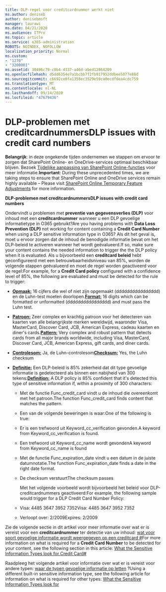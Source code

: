 ```yaml
---
title: DLP-regel voor creditcardnummer werkt niet
ms.author: deniseb
author: denisebmsft
manager: laurawi
ms.date: 04/21/2020
ms.audience: ITPro
ms.topic: article
ms.service: o365-administration
ROBOTS: NOINDEX, NOFOLLOW
localization_priority: Normal
ms.custom:
- "1270"
- "3200001"
ms.assetid: 30496c79-c8b4-4337-a46d-abed12864209
ms.openlocfilehash: d5dd6354e7a1bcbb7f2fb917952ddbee5077e88d
ms.sourcegitcommit: c6692ce0fa1358ec3529e59ca0ecdfdea4cdc759
ms.translationtype: MT
ms.contentlocale: nl-NL
ms.lasthandoff: 09/14/2020
ms.locfileid: "47679436"
---
```

# <a name="dlp-issues-with-credit-card-numbers"></a><span data-ttu-id="15ec0-102">DLP-problemen met creditcardnummers</span><span class="sxs-lookup"><span data-stu-id="15ec0-102">DLP issues with credit card numbers</span></span>

<span data-ttu-id="15ec0-103">**Belangrijk**: in deze ongekende tijden ondernemen we stappen om ervoor te zorgen dat SharePoint Online- en OneDrive-services optimaal beschikbaar blijven. Bezoek [Tijdelijke aanpassing van SharePoint Online-functies](https://aka.ms/ODSPAdjustments) voor meer informatie.</span><span class="sxs-lookup"><span data-stu-id="15ec0-103">**Important**: During these unprecedented times, we are taking steps to ensure that SharePoint Online and OneDrive services remain highly available – Please visit [SharePoint Online Temporary Feature Adjustments](https://aka.ms/ODSPAdjustments) for more information.</span></span>

<span data-ttu-id="15ec0-104">**DLP-problemen met creditcardnummers**</span><span class="sxs-lookup"><span data-stu-id="15ec0-104">**DLP issues with credit card numbers**</span></span>

<span data-ttu-id="15ec0-105">Ondervindt u problemen met **preventie van gegevensverlies (DLP)** voor inhoud met een **creditcardnummer** wanneer u een DLP gevoelige informatietype in O365 gebruikt?</span><span class="sxs-lookup"><span data-stu-id="15ec0-105">Are you having problems with **Data Loss Prevention (DLP)** not working for content containing a **Credit Card Number** when using a DLP sensitive information type in O365?</span></span> <span data-ttu-id="15ec0-106">Als dit het geval is, moet u ervoor zorgen dat de inhoud de benodigde informatie bevat om het DLP-beleid te activeren wanneer het wordt geëvalueerd.</span><span class="sxs-lookup"><span data-stu-id="15ec0-106">If so, make sure your content contains the needed information to trigger the the DLP policy when it is evaluated.</span></span> <span data-ttu-id="15ec0-107">Als u bijvoorbeeld een **creditcard beleid** hebt geconfigureerd met een betrouwbaarheidsniveau van 85%, worden de volgende stappen geëvalueerd en moet de regel worden geactiveerd voor de regel:</span><span class="sxs-lookup"><span data-stu-id="15ec0-107">For example, for a **Credit Card policy** configured with a confidence level of 85%, the following are evaluated and must be detected for the rule to trigger:</span></span>
  
- <span data-ttu-id="15ec0-108">**[Opmaak:](https://docs.microsoft.com/microsoft-365/compliance/sensitive-information-type-entity-definitions#format-19)** 16 cijfers die wel of niet zijn opgemaakt (dddddddddddddddd) en de Luhn-test moeten doorlopen.</span><span class="sxs-lookup"><span data-stu-id="15ec0-108">**[Format:](https://docs.microsoft.com/microsoft-365/compliance/sensitive-information-type-entity-definitions#format-19)** 16 digits which can be formatted or unformatted (dddddddddddddddd) and must pass the Luhn test.</span></span>

- <span data-ttu-id="15ec0-109">**[Patroon:](https://docs.microsoft.com/microsoft-365/compliance/sensitive-information-type-entity-definitions#pattern-19)** Zeer complex en krachtig patroon voor het detecteren van kaarten van alle belangrijkste merken wereldwijd, waaronder Visa, MasterCard, Discover Card, JCB, American Express, cadeau kaarten en diner's cards.</span><span class="sxs-lookup"><span data-stu-id="15ec0-109">**[Pattern:](https://docs.microsoft.com/microsoft-365/compliance/sensitive-information-type-entity-definitions#pattern-19)** Very complex and robust pattern that detects cards from all major brands worldwide, including Visa, MasterCard, Discover Card, JCB, American Express, gift cards, and diner cards.</span></span>

- <span data-ttu-id="15ec0-110">**[Controlesom:](https://docs.microsoft.com/microsoft-365/compliance/sensitive-information-type-entity-definitions#checksum-19)** Ja, de Luhn-controlesom</span><span class="sxs-lookup"><span data-stu-id="15ec0-110">**[Checksum:](https://docs.microsoft.com/microsoft-365/compliance/sensitive-information-type-entity-definitions#checksum-19)** Yes, the Luhn checksum</span></span>

- <span data-ttu-id="15ec0-111">**[Definitie:](https://docs.microsoft.com/microsoft-365/compliance/sensitive-information-type-entity-definitions#definition-19)** Een DLP-beleid is 85% zekerheid dat dit type gevoelige informatie is gedetecteerd als binnen een nabijheid van 300 tekens:</span><span class="sxs-lookup"><span data-stu-id="15ec0-111">**[Definition:](https://docs.microsoft.com/microsoft-365/compliance/sensitive-information-type-entity-definitions#definition-19)** A DLP policy is 85% confident that it's detected this type of sensitive information if, within a proximity of 300 characters:</span></span>

  - <span data-ttu-id="15ec0-112">Met de functie Func_credit_card vindt u de inhoud die overeenkomt met het patroon.</span><span class="sxs-lookup"><span data-stu-id="15ec0-112">The function Func_credit_card finds content that matches the pattern.</span></span>

  - <span data-ttu-id="15ec0-113">Een van de volgende beweringen is waar:</span><span class="sxs-lookup"><span data-stu-id="15ec0-113">One of the following is true:</span></span>

  - <span data-ttu-id="15ec0-114">Er is een trefwoord uit Keyword_cc_verification gevonden.</span><span class="sxs-lookup"><span data-stu-id="15ec0-114">A keyword from Keyword_cc_verification is found.</span></span>

  - <span data-ttu-id="15ec0-115">Een trefwoord uit Keyword_cc_name wordt gevonden</span><span class="sxs-lookup"><span data-stu-id="15ec0-115">A keyword from Keyword_cc_name is found</span></span>

  - <span data-ttu-id="15ec0-116">Met de functie Func_expiration_date vindt u een datum in de juiste datumnotatie.</span><span class="sxs-lookup"><span data-stu-id="15ec0-116">The function Func_expiration_date finds a date in the right date format.</span></span>

  - <span data-ttu-id="15ec0-117">De checksum verstuurt</span><span class="sxs-lookup"><span data-stu-id="15ec0-117">The checksum passes</span></span>

    <span data-ttu-id="15ec0-118">Met het volgende voorbeeld wordt bijvoorbeeld het beleid voor DLP-creditcardnummers geactiveerd:</span><span class="sxs-lookup"><span data-stu-id="15ec0-118">For example, the following sample would trigger for a DLP Credit Card Number Policy:</span></span>

  - <span data-ttu-id="15ec0-119">Visa: 4485 3647 3952 7352</span><span class="sxs-lookup"><span data-stu-id="15ec0-119">Visa: 4485 3647 3952 7352</span></span>
  
  - <span data-ttu-id="15ec0-120">Verloopt over: 2/2009</span><span class="sxs-lookup"><span data-stu-id="15ec0-120">Expires: 2/2009</span></span>

<span data-ttu-id="15ec0-121">Zie de volgende sectie in dit artikel voor meer informatie over wat er is vereist voor een **creditcardnummer** ter detectie van uw inhoud: [wat voor soort gevoelige informatie wordt weergegeven op een creditcard #](https://docs.microsoft.com/microsoft-365/compliance/sensitive-information-type-entity-definitions#credit-card-number)</span><span class="sxs-lookup"><span data-stu-id="15ec0-121">For more information on what is required for a **Credit Card Number** to be detected for your content, see the following section in this article: [What the Sensitive Information Types look for Credit Card#](https://docs.microsoft.com/microsoft-365/compliance/sensitive-information-type-entity-definitions#credit-card-number)</span></span>
  
<span data-ttu-id="15ec0-122">Raadpleeg het volgende artikel voor informatie over wat er is vereist voor andere typen: [waar de typen gevoelige informatie op letten](https://docs.microsoft.com/microsoft-365/compliance/sensitive-information-type-entity-definitions) ?</span><span class="sxs-lookup"><span data-stu-id="15ec0-122">Using a different built-in sensitive information type, see the following article for information on what is required for other types: [What the Sensitive Information Types look for](https://docs.microsoft.com/microsoft-365/compliance/sensitive-information-type-entity-definitions)</span></span>
  